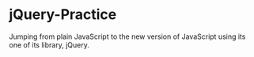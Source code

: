 # jQuery-Practice
 Jumping from plain JavaScript to the new version of JavaScript using its one of its library, jQuery.
